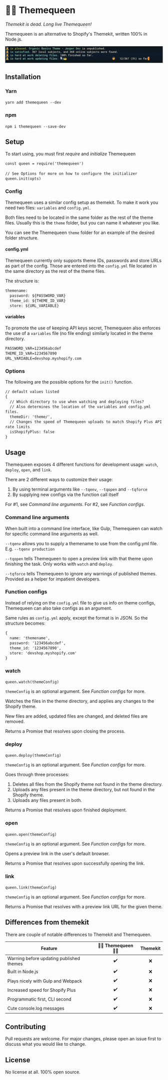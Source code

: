# 👸🏻 Themequeen 

*Themekit is dead. Long live Themequeen!*

Themequeen is an alternative to Shopify's Themekit, written 100% in Node.js.

![Themequeen in action](https://github.com/Organic-Basics/Themequeen/raw/master/Themequeen.gif "Themequeen in action")

## Installation

### Yarn 
`yarn add themequeen --dev`

### npm

`npm i themequeen --save-dev`

## Setup

To start using, you must first _require_ and _initialize_ Themequeen

```
const queen = require('themequeen')

// See Options for more on how to configure the initializer
queen.init(opts)
```

### Config

Themequeen uses a similar config setup as themekit. To make it work you need two files: `variables` and `config.yml`.

Both files need to be located in the same folder as the rest of the theme files. Usually this is the `theme` folder, but you can name it whatever you like.

You can see the Themequeen `theme` folder for an example of the desired folder structure.

#### config.yml

Themequeen currently only supports theme IDs, passwords and store URLs as part of the config.
Those are entered into the `config.yml` file located in the same directory as the rest of the theme files.

The structure is:

```
themename:
  password: ${PASSWORD_VAR}
  theme_id: ${THEME_ID_VAR}
  store: ${URL_VARIABLE}
```

#### variables

To promote the use of keeping API keys secret, Themequeen also enforces the use of a `variables` file (no file ending) similarly located in the theme directory.

```
PASSWORD_VAR=123456abcdef
THEME_ID_VAR=1234567890
URL_VARIABLE=devshop.myshopify.com
```

### Options
The following are the possible options for the `init()` function.

```
// default values listed
{
  // Which directory to use when watching and deploying files?
  // Also determines the location of the variables and config.yml files. 
  themeDir: 'theme/', 
  // Changes the speed of Themequeen uploads to match Shopify Plus API rate limits
  isShopifyPlus: false
}
```

## Usage

Themequeen exposes 4 different functions for development usage:
`watch`, `deploy`, `open`, and `link`.

There are 2 different ways to customize their usage:
1. By using terminal arguments like `--tqenv`, `--tqopen` and `--tqforce`
2. By supplying new configs via the function call itself

For #1, see _Command line arguments_. For #2, see _Function configs_.

### Command line arguments

When built into a command line interface, like Gulp, Themequeen can watch for specific command line arguments as well. 

`--tqenv` allows you to supply a themename to use from the config.yml file. E.g. `--tqenv production`

`--tqopen` tells Themequeen to open a preview link with that theme upon finishing the task. Only works with `watch` and `deploy`.

`--tqforce` tells Themequeen to ignore any warnings of published themes. Provided as a helper for impatient developers. 

### Function configs

Instead of relying on the `config.yml` file to give us info on theme configs, Themequeen can also take configs as an argument.

Same rules as `config.yml` apply, except the format is in JSON. So the structure becomes:
```
{
  name: 'themename',
  password: '123456abcdef',
  theme_id: '1234567890',
  store: 'devshop.myshopify.com'
}
```

### watch

`queen.watch(themeConfig)`

`themeConfig` is an optional argument. See _Function configs_ for more.

Watches the files in the theme directory, and applies any changes to the Shopify theme. 

New files are added, updated files are changed, and deleted files are removed. 

Returns a Promise that resolves upon closing the process.

### deploy

`queen.deploy(themeConfig)`

`themeConfig` is an optional argument. See _Function configs_ for more.

Goes through three processes:
1. Deletes all files from the Shopify theme not found in the theme directory.
2. Uploads any files present in the theme directory, but not found in the Shopify theme.
3. Uploads any files present in both.

Returns a Promise that resolves upon finished deployment.

### open

`queen.open(themeConfig)`

`themeConfig` is an optional argument. See _Function configs_ for more.

Opens a preview link in the user's default browser.

Returns a Promise that resolves upon successfully opening the link.

### link

`queen.link(themeConfig)`

`themeConfig` is an optional argument. See _Function configs_ for more.

Returns a Promise that resolves with a preview link URL for the given theme.

## Differences from themekit

There are couple of notable differences to Themekit and Themequeen. 

|Feature|👸🏻 Themequeen 👸🏻|Themekit|
|-|:-:|:-:|
|Warning before updating published themes|✔️|❌|
|Built in Node.js|✔️|❌|
|Plays nicely with Gulp and Webpack|✔️|❌|
|Increased speed for Shopify Plus|✔️|❌|
|Programmatic first, CLI second|✔️|❌|
|Cute console.log messages|✔️|❌|

## Contributing
Pull requests are welcome. For major changes, please open an issue first to discuss what you would like to change.

## License
No license at all. 100% open source. 